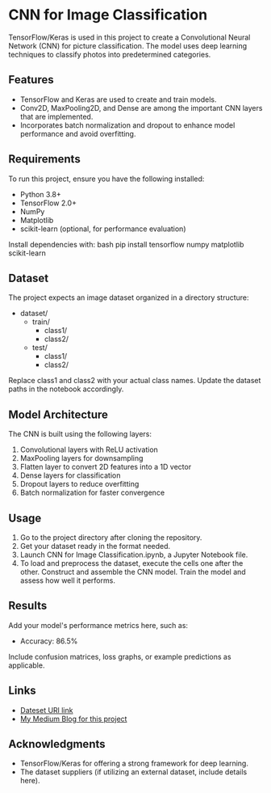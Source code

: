 # CNN for Image Classification

TensorFlow/Keras is used in this project to create a Convolutional Neural Network (CNN) for picture classification. The model uses deep learning techniques to classify photos into predetermined categories.

## Features
- TensorFlow and Keras are used to create and train models.
- Conv2D, MaxPooling2D, and Dense are among the important CNN layers that are implemented.
- Incorporates batch normalization and dropout to enhance model performance and avoid overfitting.

## Requirements
To run this project, ensure you have the following installed:
- Python 3.8+
- TensorFlow 2.0+
- NumPy
- Matplotlib
- scikit-learn (optional, for performance evaluation)

Install dependencies with:
bash
pip install tensorflow numpy matplotlib scikit-learn


## Dataset
The project expects an image dataset organized in a directory structure:

- dataset/
  - train/
    - class1/
    - class2/
  - test/
    - class1/
    - class2/

Replace class1 and class2 with your actual class names. Update the dataset paths in the notebook accordingly.

## Model Architecture
The CNN is built using the following layers:
1. Convolutional layers with ReLU activation
2. MaxPooling layers for downsampling
3. Flatten layer to convert 2D features into a 1D vector
4. Dense layers for classification
5. Dropout layers to reduce overfitting
6. Batch normalization for faster convergence

## Usage
1. Go to the project directory after cloning the repository.
2. Get your dataset ready in the format needed.
3. Launch CNN for Image Classification.ipynb, a Jupyter Notebook file.
4. To load and preprocess the dataset, execute the cells one after the other.
   Construct and assemble the CNN model.
   Train the model and assess how well it performs.

## Results
Add your model's performance metrics here, such as:
- Accuracy: 86.5%

Include confusion matrices, loss graphs, or example predictions as applicable.

## Links
- [Dateset URl link](https://drive.google.com/drive/folders/1Ia7lGXcX-j3z8-iUza3Y8Z56n8D5rg12?usp=sharing)
- [My Medium Blog for this project](https://medium.com/@jislam_64383/building-an-image-classification-model-using-convolutional-neural-networks-cnns-1769c9ced457)

## Acknowledgments
- TensorFlow/Keras for offering a strong framework for deep learning.
- The dataset suppliers (if utilizing an external dataset, include details here).

